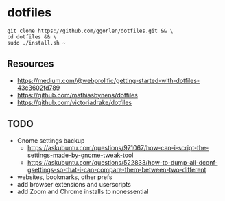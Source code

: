 # dotfiles

```
git clone https://github.com/ggorlen/dotfiles.git && \
cd dotfiles && \
sudo ./install.sh ~
```

## Resources
- https://medium.com/@webprolific/getting-started-with-dotfiles-43c3602fd789
- https://github.com/mathiasbynens/dotfiles
- https://github.com/victoriadrake/dotfiles

## TODO
- Gnome settings backup
  - https://askubuntu.com/questions/971067/how-can-i-script-the-settings-made-by-gnome-tweak-tool
  - https://askubuntu.com/questions/522833/how-to-dump-all-dconf-gsettings-so-that-i-can-compare-them-between-two-different
- websites, bookmarks, other prefs
- add browser extensions and userscripts
- add Zoom and Chrome installs to nonessential
